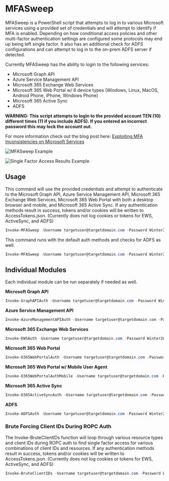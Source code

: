 # MFASweep
MFASweep is a PowerShell script that attempts to log in to various Microsoft services using a provided set of credentials and will attempt to identify if MFA is enabled. Depending on how conditional access policies and other multi-factor authentication settings are configured some protocols may end up being left single factor.  It also has an additional check for ADFS configurations and can attempt to log in to the on-prem ADFS server if detected. 

Currently MFASweep has the ability to login to the following services:

* Microsoft Graph API
* Azure Service Management API
* Microsoft 365 Exchange Web Services
* Microsoft 365 Web Portal w/ 6 device types (Windows, Linux, MacOS, Android Phone, iPhone, Windows Phone)
* Microsoft 365 Active Sync
* ADFS

**WARNING: This script attempts to login to the provided account TEN (10) different times (11 if you include ADFS). If you entered an incorrect password this may lock the account out.**

For more information check out the blog post here: [Exploiting MFA Inconsistencies on Microsoft Services](https://www.blackhillsinfosec.com/exploiting-mfa-inconsistencies-on-microsoft-services/) 

![MFASweep Example](/example.jpg?raw=true)

![Single Factor Access Results Example](https://user-images.githubusercontent.com/2296229/204374571-0b299177-a5ab-4e05-a313-d9fe5151d1d6.png)

## Usage

This command will use the provided credentials and attempt to authenticate to the Microsoft Graph API, Azure Service Management API, Microsoft 365 Exchange Web Services, Microsoft 365 Web Portal with both a desktop browser and mobile, and Microsoft 365 Active Sync. If any authentication methods result in success, tokens and/or cookies will be written to AccessTokens.json. (Currently does not log cookies or tokens for EWS, ActiveSync, and ADFS)

```PowerShell
Invoke-MFASweep -Username targetuser@targetdomain.com -Password Winter2024 -WriteTokens 
```

This command runs with the default auth methods and checks for ADFS as well.

```PowerShell
Invoke-MFASweep -Username targetuser@targetdomain.com -Password Winter2020 -Recon -IncludeADFS
```

## Individual Modules

Each individual module can be run separately if needed as well.

**Microsoft Graph API**
```PowerShell
Invoke-GraphAPIAuth -Username targetuser@targetdomain.com -Password Winter2020 
```

**Azure Service Management API**
```PowerShell
Invoke-AzureManagementAPIAuth -Username targetuser@targetdomain.com -Password Winter2020 
```

**Microsoft 365 Exchange Web Services**
```PowerShell
Invoke-EWSAuth -Username targetuser@targetdomain.com -Password Winter2020 
```

**Microsoft 365 Web Portal**
```PowerShell
Invoke-O365WebPortalAuth -Username targetuser@targetdomain.com -Password Winter2020 
```

**Microsoft 365 Web Portal w/ Mobile User Agent**
```PowerShell
Invoke-O365WebPortalAuthMobile -Username targetuser@targetdomain.com -Password Winter2020 
```

**Microsoft 365 Active Sync**
```PowerShell
Invoke-O365ActiveSyncAuth -Username targetuser@targetdomain.com -Password Winter2020 
```

**ADFS**
```PowerShell
Invoke-ADFSAuth -Username targetuser@targetdomain.com -Password Winter2020 
```
### Brute Forcing Client IDs During ROPC Auth
The Invoke-BruteClientIDs function will loop through various resource types and client IDs during ROPC auth to find single factor access for various combinations of client IDs and resources. If any authentication methods result in success, tokens and/or cookies will be written to AccessTokens.json. (Currently does not log cookies or tokens for EWS, ActiveSync, and ADFS)

```PowerShell
Invoke-BruteClientIDs -Username targetuser@targetdomain.com -Password Winter2024 -VerboseOut
```
